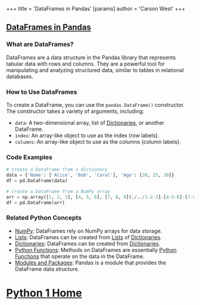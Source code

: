 +++
 title = 'DataFrames in Pandas'
[params]
	author = 'Carson West'
+++
## [DataFrames in Pandas](./../dataframes-in-pandas/)

### What are DataFrames?
DataFrames are a data structure in the Pandas library that represents tabular data with rows and columns. They are a powerful tool for manipulating and analyzing structured data, similar to tables in relational databases.

### How to Use DataFrames
To create a DataFrame, you can use the `pandas.DataFrame()` constructor. The constructor takes a variety of arguments, including:

- `data`: A two-dimensional array, list of [Dictionaries](./../dictionaries/), or another DataFrame.
- `index`: An array-like object to use as the index (row labels).
- `columns`: An array-like object to use as the columns (column labels).

### Code Examples
```python
# create a DataFrame from a dictionary
data = {'Name': ['Alice', 'Bob', 'Carol'], 'Age': [20, 25, 30]}
df = pd.DataFrame(data)

# create a DataFrame from a NumPy array
arr = np.array([1, 2, 3], [4, 5, 6], [7, 8, 9](./../1-2-3]-[4-5-6]-[7-8-9/))
df = pd.DataFrame(arr)
```

### Related Python Concepts
- [NumPy](./../numpy/): DataFrames rely on NumPy arrays for data storage.
- [Lists](./../lists/): DataFrames can be created from [Lists](./../lists/) of [Dictionaries](./../dictionaries/).
- [Dictionaries](./../dictionaries/): DataFrames can be created from [Dictionaries](./../dictionaries/).
- [Python Functions](./../python-functions/): Methods on DataFrames are essentially [Python Functions](./../python-functions/) that operate on the data in the DataFrame.
- [Modules and Packages](./../modules-and-packages/): Pandas is a module that provides the DataFrame data structure.
# [Python 1 Home](./../python-1-home/)